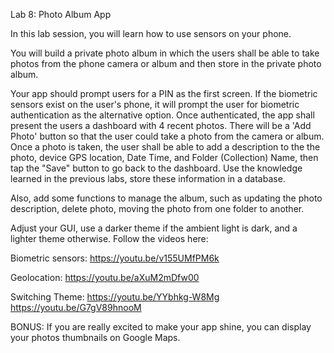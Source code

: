 Lab 8: Photo Album App

In this lab session, you will learn how to use sensors on your phone. 

You will build a private photo album in which the users shall be able to take photos from the phone camera or album and then store in the private photo album. 

Your app should prompt users for a PIN as the first screen. If the biometric sensors exist on the user's phone, it will prompt the user for biometric authentication as the alternative option. Once authenticated, the app shall present the users a dashboard with 4 recent photos. There will be a 'Add Photo' button so that the user could take a photo from the camera or album. Once a photo is taken, the user shall be able to add a description to the the photo, device GPS location, Date Time, and Folder (Collection) Name, then tap the "Save" button to go back to the dashboard. Use the knowledge learned in the previous labs, store these information in a database.

Also, add some functions to manage the album, such as updating the photo description, delete photo, moving the photo from one folder to another.

Adjust your GUI, use a darker theme if the ambient light is dark, and a lighter theme otherwise. 
Follow the videos here: 


Biometric sensors:
https://youtu.be/v155UMfPM6k

Geolocation:
https://youtu.be/aXuM2mDfw00

Switching Theme:
https://youtu.be/YYbhkg-W8Mg
https://youtu.be/G7gV89hnooM

BONUS:
If you are really excited to make your app shine, you can display your photos thumbnails on Google Maps. 
